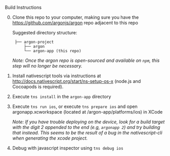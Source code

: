 
Build Instructions

0. Clone this repo to your computer, making sure you have the 
https://github.com/argonjs/argon repo adjacent to this repo 

    Suggested directory structure: 
    
        ├── argon-project
            ├── argon
            └── argon-app (this repo)
            
    *Note: Once the argon repo is open-sourced and available on `npm`, 
    this step will no longer be necessary.* 

1. Install nativescript tools via instructions at 
http://docs.nativescript.org/start/ns-setup-os-x (node.js and 
Cocoapods is required). 

2. Execute `tns install` in the `argon-app` directory

3. Execute `tns run ios`, or execute `tns prepare ios` and open argonapp.xcworkspace (located at /argon-app/platforms/ios) in XCode

    *Note: If you have trouble deploying on the device, 
    look for a build target with the digit 2 appended to the 
    end (e.g, `argonapp 2`) and try building that instead. This seems to 
    be the result of a bug in the nativescript-cli when generating 
    the xcode project.* 

4. Debug with javascript inspector using `tns debug ios`

